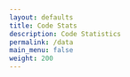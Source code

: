 ```yaml
---
layout: defaults
title: Code Stats
description: Code Statistics
permalink: /data
main_menu: false
weight: 200
---
```


<ul id="wip_commits"></ul>